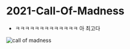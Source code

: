 # 2021-Call-Of-Madness
- ㅋㅋㅋㅋㅋㅋㅋㅋㅋㅋㅋㅋㅋ 아 최고다

![call of madness](https://user-images.githubusercontent.com/67571491/131217257-066b75a1-99e1-4b3f-a26f-8a7adb2d52ed.png)
